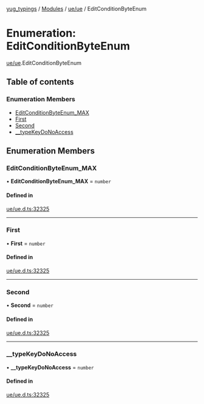 [yug_typings](../README.md) / [Modules](../modules.md) / [ue/ue](../modules/ue_ue.md) / EditConditionByteEnum

# Enumeration: EditConditionByteEnum

[ue/ue](../modules/ue_ue.md).EditConditionByteEnum

## Table of contents

### Enumeration Members

- [EditConditionByteEnum\_MAX](ue_ue.EditConditionByteEnum.md#editconditionbyteenum_max)
- [First](ue_ue.EditConditionByteEnum.md#first)
- [Second](ue_ue.EditConditionByteEnum.md#second)
- [\_\_typeKeyDoNoAccess](ue_ue.EditConditionByteEnum.md#__typekeydonoaccess)

## Enumeration Members

### EditConditionByteEnum\_MAX

• **EditConditionByteEnum\_MAX** = `number`

#### Defined in

[ue/ue.d.ts:32325](https://github.com/YugMetaverse/yug_typings/blob/25cad34/ue/ue.d.ts#L32325)

___

### First

• **First** = `number`

#### Defined in

[ue/ue.d.ts:32325](https://github.com/YugMetaverse/yug_typings/blob/25cad34/ue/ue.d.ts#L32325)

___

### Second

• **Second** = `number`

#### Defined in

[ue/ue.d.ts:32325](https://github.com/YugMetaverse/yug_typings/blob/25cad34/ue/ue.d.ts#L32325)

___

### \_\_typeKeyDoNoAccess

• **\_\_typeKeyDoNoAccess** = `number`

#### Defined in

[ue/ue.d.ts:32325](https://github.com/YugMetaverse/yug_typings/blob/25cad34/ue/ue.d.ts#L32325)
